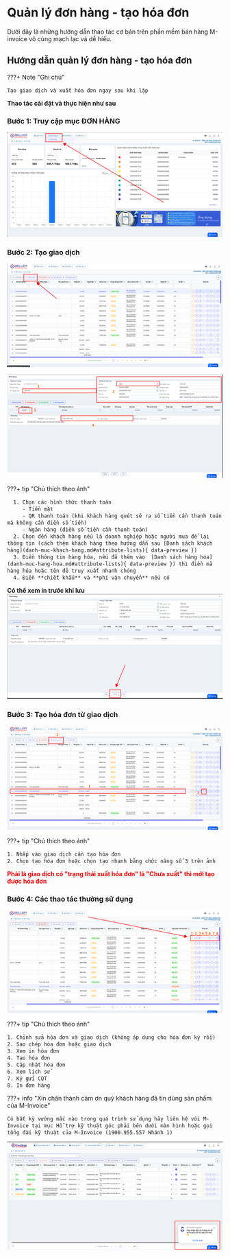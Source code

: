 # **Quản lý đơn hàng - tạo hóa đơn**

Dưới đây là những hướng dẫn thao tác cơ bản trên phần mềm bán hàng M-invoice vô cùng mạch lạc và dễ hiểu.

## **Hướng dẫn quản lý đơn hàng - tạo hóa đơn**

???+ Note "Ghi chú"

    Tạo giao dịch và xuất hóa đơn ngay sau khi lập

**Thao tác cài đặt và thực hiện như sau**

### Bước 1: Truy cập mục ĐƠN HÀNG

![Hình 1](../../../assets/images/mSeller/may-tinh/don-hang-1.png)

### Bước 2: Tạo giao dịch

![Hình 2](../../../assets/images/mSeller/may-tinh/don-hang-2.png)

![Hình 3](../../../assets/images/mSeller/may-tinh/don-hang-3.png)

???+ tip "Chú thích theo ảnh"

      1. Chọn các hình thức thanh toán
         - Tiền mặt
         - QR thanh toán (khi khách hàng quét sẽ ra số tiền cần thanh toán mà không cần điền số tiền)
         - Ngân hàng (điền số tiền cần thanh toán)
      2. Chọn đến khách hàng nếu là doanh nghiệp hoặc người mua để lại thông tin (cách thêm khách hàng theo hướng dẫn sau [Danh sách khách hàng](danh-muc-khach-hang.md#attribute-lists){ data-preview })
      3. Điền thông tin hàng hóa, nếu đã thêm vào  [Danh sách hàng hóa](danh-muc-hang-hoa.md#attribute-lists){ data-preview }) thì điền mã hàng hóa hoặc tên đẻ truy xuất nhanh chóng
      4. Điền **chiết khấu** và **phí vận chuyển** nếu có

**Có thể xem in trước khi lưu**
![Hình 4](../../../assets/images/mSeller/may-tinh/don-hang-4.png)

### Bước 3: Tạo hóa đơn từ giao dịch

![Hình 5](../../../assets/images/mSeller/may-tinh/don-hang-5.png)

???+ tip "Chú thích theo ảnh"

    1. Nhấp vào giao dịch cần tạo hóa đơn
    2. Chọn tạo hóa đơn hoặc chọn tạo nhanh bằng chức năng số 3 trên ảnh

<span style="color: red; font-weight: bold">Phải là giao dịch có "trạng thái xuất hóa đơn" là "Chưa xuất" thì mới tạo được hóa đơn</span>

### Bước 4: Các thao tác thường sử dụng

![Hình 6](../../../assets/images/mSeller/may-tinh/don-hang-6.png)

???+ tip "Chú thích theo ảnh"

    1. Chỉnh sửa hóa đơn và giao dịch (không áp dụng cho hóa đơn ký rồi)
    2. Sao chép hóa đơn hoặc giao dịch
    3. Xem in hóa đơn
    4. Tạo hóa đơn
    5. Cập nhật hóa đơn
    6. Xem lịch sử
    7. Ký gửi CQT
    8. In đơn hàng

???+ info "Xin chân thành cảm ơn quý khách hàng đã tin dùng sản phẩm của M-Invoice"

    Có bất kỳ vướng mắc nào trong quá trình sử dụng hãy liên hệ với M-Invoice tại mục Hỗ trợ kỹ thuật góc phải bên dưới màn hình hoặc gọi tổng đài kỹ thuật của M-Invoice (1900.955.557 Nhánh 1)

![Hình 9](../../../assets/images/invoice2/hotro.png)
